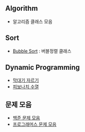 ## Algorithm
- 알고리즘 클래스 모음

## Sort
- [Bubble Sort](./sort/BubbleSort.java) : 버블정렬 클래스

## Dynamic Programming
- [막대기 자르기](./dp/CutStick.java)
- [피보나치 수열](./dp/Fibonacci.java)

## 문제 모음
- [백준 문제 모음](./baekjoon)
- [프로그래머스 문제 모음](./programmers)

